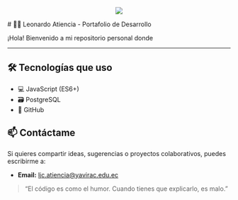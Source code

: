 <p align="center">
  <a href="https://github.com/DenverCoder1/readme-typing-svg"><img src="https://readme-typing-svg.herokuapp.com?lines=Me+Llamo+Leonardo+y+Me+Gusta+la+programacion&center=true&width=500&height=60"></a>
</p>
# 👨‍💻 Leonardo Atiencia - Portafolio de Desarrollo

¡Hola! Bienvenido a mi repositorio personal donde 

---

## 🛠 Tecnologías que uso
- 💻 JavaScript (ES6+)
- 🗃️ PostgreSQL
- 🧠 GitHub

## 📫 Contáctame
Si quieres compartir ideas, sugerencias o proyectos colaborativos, puedes escribirme a:

- **Email:** ljc.atiencia@yavirac.edu.ec
  

> “El código es como el humor. Cuando tienes que explicarlo, es malo.” 
